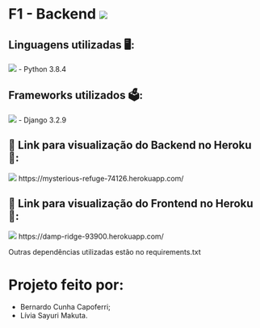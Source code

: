 # F1 - Backend <img src="https://img.shields.io/static/v1?label=Projeto3&message=Finalizado&color=success&style=flat-square&logo=ghost&labelColor=black"/>

## Linguagens utilizadas :desktop_computer::
<img src="https://img.shields.io/static/v1?label=Code&message=Python 3.8.4&color=informational&style=plastic&logo=python&labelColor=black"/> 
- Python 3.8.4

## Frameworks utilizados :ballot_box:: 
<img src="https://img.shields.io/static/v1?label=Framework&message=Django 3.2.9&color=yellow&style=plastic&logo=django&labelColor=black"/>
- Django 3.2.9 


## :pushpin: Link para visualização do Backend no Heroku :pushpin::
<img src="https://img.shields.io/static/v1?label=App&message=Heroku&color=red&style=plastic&logo=heroku&labelColor=black"/>
https://mysterious-refuge-74126.herokuapp.com/

## :pushpin: Link para visualização do Frontend no Heroku :pushpin::
<img src="https://img.shields.io/static/v1?label=App&message=Heroku&color=red&style=plastic&logo=heroku&labelColor=black"/>
https://damp-ridge-93900.herokuapp.com/

Outras dependências utilizadas estão no requirements.txt
 

# Projeto feito por:
- Bernardo Cunha Capoferri;
- Lívia Sayuri Makuta.
